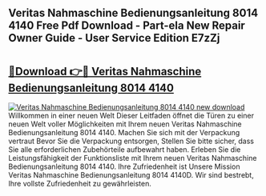 ## Veritas Nahmaschine Bedienungsanleitung 8014 4140 Free Pdf Download - Part-ela New Repair Owner Guide - User Service Edition E7zZj

# <h2><a href="http://df0pfs.blite.top/?on=Veritas+Nahmaschine+Bedienungsanleitung+8014+4140">🔗Download 👉🔴 Veritas Nahmaschine Bedienungsanleitung 8014 4140</a></h2>

[![Veritas Nahmaschine Bedienungsanleitung 8014 4140 new download](https://i.imgur.com/lujVjoI.png)](http://df0pfs.blite.top/?on=Veritas+Nahmaschine+Bedienungsanleitung+8014+4140)
Willkommen in einer neuen Welt Dieser Leitfaden öffnet die Türen zu einer neuen Welt voller Möglichkeiten mit Ihrem neuen Veritas Nahmaschine Bedienungsanleitung 8014 4140. Machen Sie sich mit der Verpackung vertraut Bevor Sie die Verpackung entsorgen, Stellen Sie bitte sicher, dass Sie alle erforderlichen Zubehörteile aufbewahrt haben. Erleben Sie die Leistungsfähigkeit der Funktionsliste mit Ihrem neuen Veritas Nahmaschine Bedienungsanleitung 8014 4140. Ihre Zufriedenheit ist Unsere Mission Veritas Nahmaschine Bedienungsanleitung 8014 4140D. Wir sind bestrebt, Ihre vollste Zufriedenheit zu gewährleisten.
